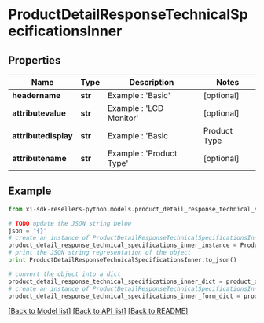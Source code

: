 # ProductDetailResponseTechnicalSpecificationsInner


## Properties

Name | Type | Description | Notes
------------ | ------------- | ------------- | -------------
**headername** | **str** | Example : &#39;Basic&#39; | [optional] 
**attributevalue** | **str** | Example : &#39;LCD Monitor&#39; | [optional] 
**attributedisplay** | **str** | Example : &#39;Basic|Product Type|LCD Monitor&#39; | [optional] 
**attributename** | **str** | Example : &#39;Product Type&#39; | [optional] 

## Example

```python
from xi-sdk-resellers-python.models.product_detail_response_technical_specifications_inner import ProductDetailResponseTechnicalSpecificationsInner

# TODO update the JSON string below
json = "{}"
# create an instance of ProductDetailResponseTechnicalSpecificationsInner from a JSON string
product_detail_response_technical_specifications_inner_instance = ProductDetailResponseTechnicalSpecificationsInner.from_json(json)
# print the JSON string representation of the object
print ProductDetailResponseTechnicalSpecificationsInner.to_json()

# convert the object into a dict
product_detail_response_technical_specifications_inner_dict = product_detail_response_technical_specifications_inner_instance.to_dict()
# create an instance of ProductDetailResponseTechnicalSpecificationsInner from a dict
product_detail_response_technical_specifications_inner_form_dict = product_detail_response_technical_specifications_inner.from_dict(product_detail_response_technical_specifications_inner_dict)
```
[[Back to Model list]](../README.md#documentation-for-models) [[Back to API list]](../README.md#documentation-for-api-endpoints) [[Back to README]](../README.md)


